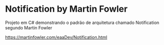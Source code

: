 # Notification by Martin Fowler

Projeto em C# demonstrando o padrão de arquitetura chamado Notification segundo Martin Fowler

https://martinfowler.com/eaaDev/Notification.html
